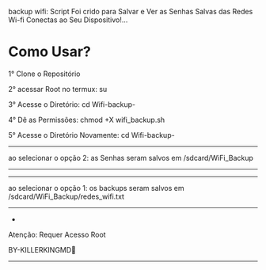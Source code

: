 backup wifi: Script Foi crido para Salvar e Ver as Senhas Salvas das Redes Wi-fi Conectas ao Seu Dispositivo!...



Como Usar?
==================

1° Clone o Repositório 

2° acessar Root no termux: su

3° Acesse o Diretório: cd Wifi-backup-

4° Dê as Permissões: chmod +X wifi_backup.sh

5° Acesse o Diretório Novamente: cd Wifi-backup-

____________________

ao selecionar o opção 2: as Senhas seram salvos em /sdcard/WiFi_Backup
____________________

____________________

ao selecionar o opção 1: os backups seram salvos em /sdcard/WiFi_Backup/redes_wifi.txt
_____________________

*
Atenção: Requer Acesso Root

BY-KILLERKINGMD👑
_____________________________